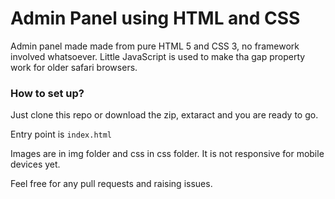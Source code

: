 # Admin Panel using HTML and CSS
Admin panel made made from pure HTML 5 and CSS 3, no framework involved whatsoever.
Little JavaScript is used to make tha gap property work for older safari browsers.

### How to set up?
Just clone this repo or download the zip, extaract and you are ready to go.

Entry point is `index.html`

Images are in img folder and css in css folder. It is not responsive for mobile devices yet.

Feel free for any pull requests and raising issues.

